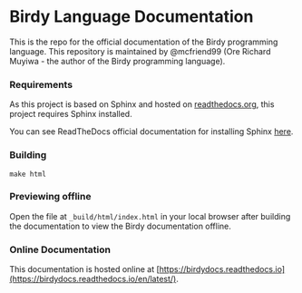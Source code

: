# Birdy Language Documentation

This is the repo for the official documentation of the Birdy programming language. This repository is maintained by @mcfriend99 (Ore Richard Muyiwa - the author of the Birdy programming language).

### Requirements

As this project is based on Sphinx and hosted on [readthedocs.org](https://readthedocs.org), this project requires Sphinx installed.

You can see ReadTheDocs official documentation for installing Sphinx [here](https://docs.readthedocs.io/en/stable/intro/getting-started-with-sphinx.html).

### Building

```
make html
```

### Previewing offline

Open the file at `_build/html/index.html` in your local browser after building the documentation to view the Birdy documentation offline.

### Online Documentation

This documentation is hosted online at [https://birdydocs.readthedocs.io](https://birdydocs.readthedocs.io/en/latest/).
